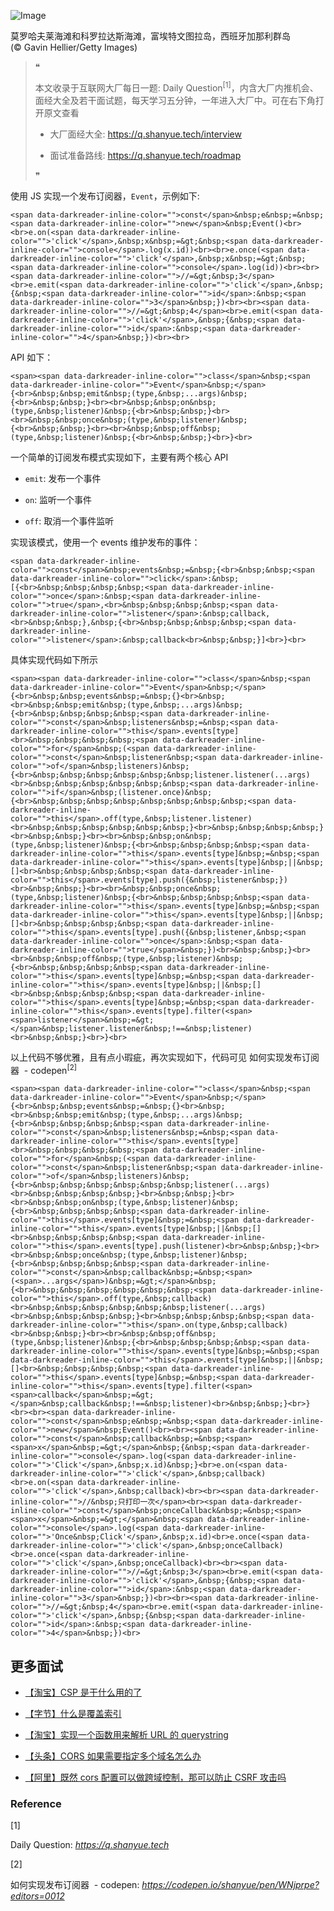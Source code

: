 ![Image](https://mmbiz.qpic.cn/sz_mmbiz_jpg/po6IxVbAMcTnN20iaUhh3qxqIAicGJFlAZd6gJsbml2O4pLU1icoyYQRtWUnk3ayFw020boI9BjNiaKJr6Hurro9iaw/640?tp=webp&wxfrom=5&wx_lazy=1&wx_co=1)

莫罗哈夫莱海滩和科罗拉达斯海滩，富埃特文图拉岛，西班牙加那利群岛  
(© Gavin Hellier/Getty Images)

> ❝
> 
> 本文收录于互联网大厂每日一题: Daily Question<sup data-darkreader-inline-color="">[1]</sup>，内含大厂内推机会、面经大全及若干面试题，每天学习五分钟，一年进入大厂中。可在右下角打开原文查看
> 
> -   大厂面经大全: https://q.shanyue.tech/interview
>     
> -   面试准备路线: https://q.shanyue.tech/roadmap
>     
> 
> ❞

使用 JS 实现一个发布订阅器，`Event`，示例如下:

```
<span data-darkreader-inline-color="">const</span>&nbsp;e&nbsp;=&nbsp;<span data-darkreader-inline-color="">new</span>&nbsp;Event()<br><br>e.on(<span data-darkreader-inline-color="">'click'</span>,&nbsp;x&nbsp;=&gt;&nbsp;<span data-darkreader-inline-color="">console</span>.log(x.id))<br><br>e.once(<span data-darkreader-inline-color="">'click'</span>,&nbsp;x&nbsp;=&gt;&nbsp;<span data-darkreader-inline-color="">console</span>.log(id))<br><br><span data-darkreader-inline-color="">//=&gt;&nbsp;3</span><br>e.emit(<span data-darkreader-inline-color="">'click'</span>,&nbsp;{&nbsp;<span data-darkreader-inline-color="">id</span>:&nbsp;<span data-darkreader-inline-color="">3</span>&nbsp;})<br><br><span data-darkreader-inline-color="">//=&gt;&nbsp;4</span><br>e.emit(<span data-darkreader-inline-color="">'click'</span>,&nbsp;{&nbsp;<span data-darkreader-inline-color="">id</span>:&nbsp;<span data-darkreader-inline-color="">4</span>&nbsp;})<br><br>
```

API 如下：

```
<span><span data-darkreader-inline-color="">class</span>&nbsp;<span data-darkreader-inline-color="">Event</span>&nbsp;</span>{<br>&nbsp;&nbsp;emit&nbsp;(type,&nbsp;...args)&nbsp;{<br>&nbsp;&nbsp;}<br><br>&nbsp;&nbsp;on&nbsp;(type,&nbsp;listener)&nbsp;{<br>&nbsp;&nbsp;}<br><br>&nbsp;&nbsp;once&nbsp;(type,&nbsp;listener)&nbsp;{<br>&nbsp;&nbsp;}<br><br>&nbsp;&nbsp;off&nbsp;(type,&nbsp;listener)&nbsp;{<br>&nbsp;&nbsp;}<br>}<br>
```

一个简单的订阅发布模式实现如下，主要有两个核心 API

-   `emit`: 发布一个事件
    
-   `on`: 监听一个事件
    
-   `off`: 取消一个事件监听
    

实现该模式，使用一个 events 维护发布的事件：

```
<span data-darkreader-inline-color="">const</span>&nbsp;events&nbsp;=&nbsp;{<br>&nbsp;&nbsp;<span data-darkreader-inline-color="">click</span>:&nbsp;[{<br>&nbsp;&nbsp;&nbsp;&nbsp;<span data-darkreader-inline-color="">once</span>:&nbsp;<span data-darkreader-inline-color="">true</span>,<br>&nbsp;&nbsp;&nbsp;&nbsp;<span data-darkreader-inline-color="">listener</span>:&nbsp;callback,<br>&nbsp;&nbsp;},&nbsp;{<br>&nbsp;&nbsp;&nbsp;&nbsp;<span data-darkreader-inline-color="">listener</span>:&nbsp;callback<br>&nbsp;&nbsp;}]<br>}<br>
```

具体实现代码如下所示

```
<span><span data-darkreader-inline-color="">class</span>&nbsp;<span data-darkreader-inline-color="">Event</span>&nbsp;</span>{<br>&nbsp;&nbsp;events&nbsp;=&nbsp;{}<br>&nbsp;<br>&nbsp;&nbsp;emit&nbsp;(type,&nbsp;...args)&nbsp;{<br>&nbsp;&nbsp;&nbsp;&nbsp;<span data-darkreader-inline-color="">const</span>&nbsp;listeners&nbsp;=&nbsp;<span data-darkreader-inline-color="">this</span>.events[type]<br>&nbsp;&nbsp;&nbsp;&nbsp;<span data-darkreader-inline-color="">for</span>&nbsp;(<span data-darkreader-inline-color="">const</span>&nbsp;listener&nbsp;<span data-darkreader-inline-color="">of</span>&nbsp;listeners)&nbsp;{<br>&nbsp;&nbsp;&nbsp;&nbsp;&nbsp;&nbsp;listener.listener(...args)<br>&nbsp;&nbsp;&nbsp;&nbsp;&nbsp;&nbsp;<span data-darkreader-inline-color="">if</span>&nbsp;(listener.once)&nbsp;{<br>&nbsp;&nbsp;&nbsp;&nbsp;&nbsp;&nbsp;&nbsp;&nbsp;<span data-darkreader-inline-color="">this</span>.off(type,&nbsp;listener.listener)<br>&nbsp;&nbsp;&nbsp;&nbsp;&nbsp;&nbsp;}<br>&nbsp;&nbsp;&nbsp;&nbsp;}<br>&nbsp;&nbsp;}<br><br>&nbsp;&nbsp;on&nbsp;(type,&nbsp;listener)&nbsp;{<br>&nbsp;&nbsp;&nbsp;&nbsp;<span data-darkreader-inline-color="">this</span>.events[type]&nbsp;=&nbsp;<span data-darkreader-inline-color="">this</span>.events[type]&nbsp;||&nbsp;[]<br>&nbsp;&nbsp;&nbsp;&nbsp;<span data-darkreader-inline-color="">this</span>.events[type].push({&nbsp;listener&nbsp;})<br>&nbsp;&nbsp;}<br><br>&nbsp;&nbsp;once&nbsp;(type,&nbsp;listener)&nbsp;{<br>&nbsp;&nbsp;&nbsp;&nbsp;<span data-darkreader-inline-color="">this</span>.events[type]&nbsp;=&nbsp;<span data-darkreader-inline-color="">this</span>.events[type]&nbsp;||&nbsp;[]<br>&nbsp;&nbsp;&nbsp;&nbsp;<span data-darkreader-inline-color="">this</span>.events[type].push({&nbsp;listener,&nbsp;<span data-darkreader-inline-color="">once</span>:&nbsp;<span data-darkreader-inline-color="">true</span>&nbsp;})<br>&nbsp;&nbsp;}<br><br>&nbsp;&nbsp;off&nbsp;(type,&nbsp;listener)&nbsp;{<br>&nbsp;&nbsp;&nbsp;&nbsp;<span data-darkreader-inline-color="">this</span>.events[type]&nbsp;=&nbsp;<span data-darkreader-inline-color="">this</span>.events[type]&nbsp;||&nbsp;[]<br>&nbsp;&nbsp;&nbsp;&nbsp;<span data-darkreader-inline-color="">this</span>.events[type]&nbsp;=&nbsp;<span data-darkreader-inline-color="">this</span>.events[type].filter(<span><span>listener</span>&nbsp;=&gt;</span>&nbsp;listener.listener&nbsp;!==&nbsp;listener)<br>&nbsp;&nbsp;}<br>}<br>
```

以上代码不够优雅，且有点小瑕疵，再次实现如下，代码可见 如何实现发布订阅器  - codepen<sup data-darkreader-inline-color="">[2]</sup>

```
<span><span data-darkreader-inline-color="">class</span>&nbsp;<span data-darkreader-inline-color="">Event</span>&nbsp;</span>{<br>&nbsp;&nbsp;events&nbsp;=&nbsp;{}<br>&nbsp;<br>&nbsp;&nbsp;emit&nbsp;(type,&nbsp;...args)&nbsp;{<br>&nbsp;&nbsp;&nbsp;&nbsp;<span data-darkreader-inline-color="">const</span>&nbsp;listeners&nbsp;=&nbsp;<span data-darkreader-inline-color="">this</span>.events[type]<br>&nbsp;&nbsp;&nbsp;&nbsp;<span data-darkreader-inline-color="">for</span>&nbsp;(<span data-darkreader-inline-color="">const</span>&nbsp;listener&nbsp;<span data-darkreader-inline-color="">of</span>&nbsp;listeners)&nbsp;{<br>&nbsp;&nbsp;&nbsp;&nbsp;&nbsp;&nbsp;listener(...args)<br>&nbsp;&nbsp;&nbsp;&nbsp;}<br>&nbsp;&nbsp;}<br><br>&nbsp;&nbsp;on&nbsp;(type,&nbsp;listener)&nbsp;{<br>&nbsp;&nbsp;&nbsp;&nbsp;<span data-darkreader-inline-color="">this</span>.events[type]&nbsp;=&nbsp;<span data-darkreader-inline-color="">this</span>.events[type]&nbsp;||&nbsp;[]<br>&nbsp;&nbsp;&nbsp;&nbsp;<span data-darkreader-inline-color="">this</span>.events[type].push(listener)<br>&nbsp;&nbsp;}<br><br>&nbsp;&nbsp;once&nbsp;(type,&nbsp;listener)&nbsp;{<br>&nbsp;&nbsp;&nbsp;&nbsp;<span data-darkreader-inline-color="">const</span>&nbsp;callback&nbsp;=&nbsp;<span>(<span>...args</span>)&nbsp;=&gt;</span>&nbsp;{<br>&nbsp;&nbsp;&nbsp;&nbsp;&nbsp;&nbsp;<span data-darkreader-inline-color="">this</span>.off(type,&nbsp;callback)<br>&nbsp;&nbsp;&nbsp;&nbsp;&nbsp;&nbsp;listener(...args)<br>&nbsp;&nbsp;&nbsp;&nbsp;}<br>&nbsp;&nbsp;&nbsp;&nbsp;<span data-darkreader-inline-color="">this</span>.on(type,&nbsp;callback)<br>&nbsp;&nbsp;}<br><br>&nbsp;&nbsp;off&nbsp;(type,&nbsp;listener)&nbsp;{<br>&nbsp;&nbsp;&nbsp;&nbsp;<span data-darkreader-inline-color="">this</span>.events[type]&nbsp;=&nbsp;<span data-darkreader-inline-color="">this</span>.events[type]&nbsp;||&nbsp;[]<br>&nbsp;&nbsp;&nbsp;&nbsp;<span data-darkreader-inline-color="">this</span>.events[type]&nbsp;=&nbsp;<span data-darkreader-inline-color="">this</span>.events[type].filter(<span><span>callback</span>&nbsp;=&gt;</span>&nbsp;callback&nbsp;!==&nbsp;listener)<br>&nbsp;&nbsp;}<br>}<br><br><span data-darkreader-inline-color="">const</span>&nbsp;e&nbsp;=&nbsp;<span data-darkreader-inline-color="">new</span>&nbsp;Event()<br><br><span data-darkreader-inline-color="">const</span>&nbsp;callback&nbsp;=&nbsp;<span><span>x</span>&nbsp;=&gt;</span>&nbsp;{&nbsp;<span data-darkreader-inline-color="">console</span>.log(<span data-darkreader-inline-color="">'Click'</span>,&nbsp;x.id)&nbsp;}<br>e.on(<span data-darkreader-inline-color="">'click'</span>,&nbsp;callback)<br>e.on(<span data-darkreader-inline-color="">'click'</span>,&nbsp;callback)<br><br><span data-darkreader-inline-color="">//&nbsp;只打印一次</span><br><span data-darkreader-inline-color="">const</span>&nbsp;onceCallback&nbsp;=&nbsp;<span><span>x</span>&nbsp;=&gt;</span>&nbsp;<span data-darkreader-inline-color="">console</span>.log(<span data-darkreader-inline-color="">'Once&nbsp;Click'</span>,&nbsp;x.id)<br>e.once(<span data-darkreader-inline-color="">'click'</span>,&nbsp;onceCallback)<br>e.once(<span data-darkreader-inline-color="">'click'</span>,&nbsp;onceCallback)<br><br><span data-darkreader-inline-color="">//=&gt;&nbsp;3</span><br>e.emit(<span data-darkreader-inline-color="">'click'</span>,&nbsp;{&nbsp;<span data-darkreader-inline-color="">id</span>:&nbsp;<span data-darkreader-inline-color="">3</span>&nbsp;})<br><br><span data-darkreader-inline-color="">//=&gt;&nbsp;4</span><br>e.emit(<span data-darkreader-inline-color="">'click'</span>,&nbsp;{&nbsp;<span data-darkreader-inline-color="">id</span>:&nbsp;<span data-darkreader-inline-color="">4</span>&nbsp;})<br>
```

## 更多面试

-   [【淘宝】CSP 是干什么用的了](http://mp.weixin.qq.com/s?__biz=MzA3MzU0MjIzMA==&mid=2247484065&idx=1&sn=b7f4a4d9b5fb9971a2c0c8c053170729&chksm=9f0c3d98a87bb48ee9f65d326a9f548e410a262736d335b5f7be51ae983ecf89743026aef27a&scene=21#wechat_redirect)
    
-   [【字节】什么是覆盖索引](http://mp.weixin.qq.com/s?__biz=MzA3MzU0MjIzMA==&mid=2247484019&idx=1&sn=1cbc3fb793257cfa29ad952e46085ebb&chksm=9f0c3d4aa87bb45c91d25038a373f91e1dfb610a0ce95265335a899235ea635b56c4c432e0bf&scene=21#wechat_redirect)
    
-   [【淘宝】实现一个函数用来解析 URL 的 querystring](http://mp.weixin.qq.com/s?__biz=MzA3MzU0MjIzMA==&mid=2247484134&idx=1&sn=1a6a5605df53f112a23df674acf70c31&chksm=9f0c3ddfa87bb4c975d45de4220e1c11a8cdefb56bf740c03d8baabc562e27c23d57015c0a60&scene=21#wechat_redirect)
    
-   [【头条】CORS 如果需要指定多个域名怎么办](http://mp.weixin.qq.com/s?__biz=MzA3MzU0MjIzMA==&mid=2247483847&idx=1&sn=38e68b3c615cf2a24f536ec16fd1adee&chksm=9f0c3efea87bb7e84069fddb5f030e345580c5f396e3fa7e5e1715f321d0175657064b588c58&scene=21#wechat_redirect)
    
-   [【阿里】既然 cors 配置可以做跨域控制，那可以防止 CSRF 攻击吗](http://mp.weixin.qq.com/s?__biz=MzA3MzU0MjIzMA==&mid=2247483857&idx=1&sn=caf1d475253ee8b896a7197b82adc095&chksm=9f0c3ee8a87bb7fe04e682fb27e83bc67cf87197e517dcc5fb3fa156eb8325e15bcce57411a1&scene=21#wechat_redirect)
    

### Reference

\[1\]

Daily Question: _https://q.shanyue.tech_

\[2\]

如何实现发布订阅器  - codepen: _https://codepen.io/shanyue/pen/WNjprpe?editors=0012_